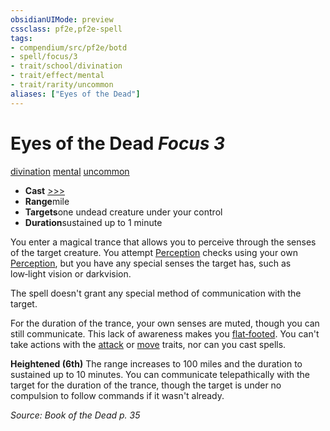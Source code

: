 ```yaml
---
obsidianUIMode: preview
cssclass: pf2e,pf2e-spell
tags:
- compendium/src/pf2e/botd
- spell/focus/3
- trait/school/divination
- trait/effect/mental
- trait/rarity/uncommon
aliases: ["Eyes of the Dead"]
---
```

# Eyes of the Dead *Focus 3*   
[divination](divination.md)  [mental](mental.md)  [uncommon](uncommon.md)  

- **Cast** [>>>](chapter-9-playing-the-game.md#Actions "Three-Action") 
- **Range**mile
- **Targets**one undead creature under your control
- **Duration**sustained up to 1 minute

You enter a magical trance that allows you to perceive through the senses of the target creature. You attempt [Perception](../skills.md#Perception) checks using your own [Perception](../skills.md#Perception), but you have any special senses the target has, such as low‑light vision or darkvision.

The spell doesn't grant any special method of communication with the target.

For the duration of the trance, your own senses are muted, though you can still communicate. This lack of awareness makes you [flat‑footed](conditions.md#Flat‑footed). You can't take actions with the [attack](attack.md) or [move](move.md) traits, nor can you cast spells.

**Heightened (6th)** The range increases to 100 miles and the duration to sustained up to 10 minutes. You can communicate telepathically with the target for the duration of the trance, though the target is under no compulsion to follow commands if it wasn't already.

*Source: Book of the Dead p. 35*